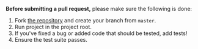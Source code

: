 **Before submitting a pull request,** please make sure the following is done:

1. Fork [the repository](https://github.com/mpgp/WebSocketBrowserClient) and create your branch from `master`.
2. Run project in the project root.
3. If you've fixed a bug or added code that should be tested, add tests!
4. Ensure the test suite passes.
